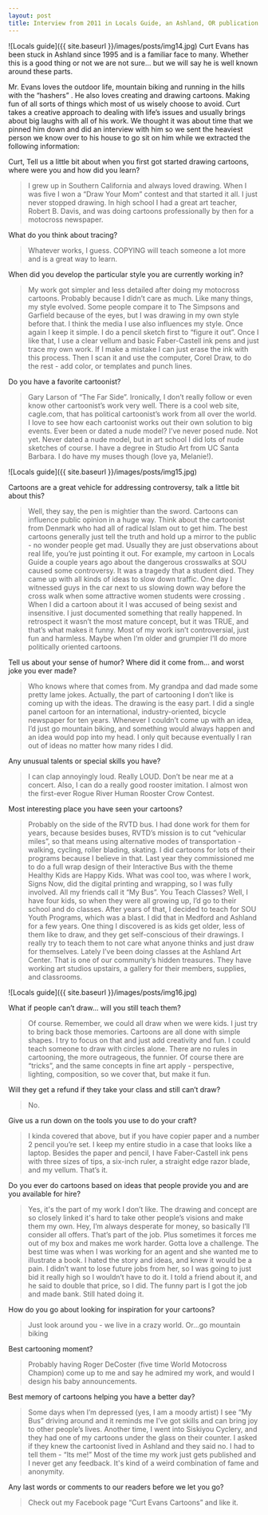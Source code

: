 ```yaml
---
layout: post
title: Interview from 2011 in Locals Guide, an Ashland, OR publication
---
```


![Locals guide]({{ site.baseurl }}/images/posts/img14.jpg)
Curt Evans has been stuck in Ashland since 1995 and is a familiar face to many. Whether this is a good thing or not we are not sure... but we will say he is well known around these parts.

Mr. Evans loves the outdoor life, mountain biking and running in the hills with the “hashers” . He also loves creating and drawing cartoons. Making fun of all sorts of things which most of us wisely choose to avoid. Curt takes a creative approach to dealing with life’s issues and usually brings about big laughs with all of his work. We thought it was about time that we pinned him down and did an interview with him so we sent the heaviest person we know over to his house to go sit on him while we extracted the following information:   

Curt, Tell us a little bit about when you first got started drawing cartoons, where were you and how did you learn?

> I grew up in Southern California and always loved drawing. When I was five I won a “Draw Your Mom” contest and that started it all. I just never stopped drawing. In high school I had a great art teacher, Robert B. Davis, and was doing cartoons professionally by then for a motocross newspaper. 

What do you think about tracing?

> Whatever works, I guess. COPYING will teach someone a lot more and is a great way to learn.

When did you develop the particular style you are currently working in?

> My work got simpler and less detailed after doing my motocross cartoons. Probably because I didn’t care as much. Like many things, my style evolved. Some people compare it to The Simpsons and Garfield because of the eyes, but I was drawing in my own style before that. I think the media I use also influences my style. Once again I keep it simple. I do a pencil sketch first to “figure it out”. Once I like that, I use a clear vellum and basic Faber-Castell ink pens and just trace my own work. If I make a mistake I can just erase the ink with this process. Then I scan it and use the computer, Corel Draw, to do the rest - add color, or templates and punch lines. 

Do you have a favorite cartoonist?

> Gary Larson of “The Far Side”. Ironically, I don’t really follow or even know other cartoonist’s work very well. There is a cool web site, cagle.com, that has political cartoonist’s work from all over the world. I love to see how each cartoonist works out their own solution to big events. 
Ever been or dated a nude model? I’ve never posed nude. Not yet. Never dated a nude model, but in art school I did lots of nude sketches of course. I have a degree in Studio Art from UC Santa Barbara. I do have my muses though (love ya, Melanie!).

![Locals guide]({{ site.baseurl }}/images/posts/img15.jpg)

Cartoons are a great vehicle for addressing controversy, talk a little bit about this?

> Well, they say, the pen is mightier than the sword. Cartoons can influence public opinion in a huge way. Think about the cartoonist from Denmark who had all of radical Islam out to get him. The best cartoons generally just tell the truth and hold up a mirror to the public - no wonder people get mad. Usually they are just observations about real life, you’re just pointing it out. For example, my cartoon in Locals Guide a couple years ago about the dangerous crosswalks at SOU caused some controversy. It was a tragedy that a student died. They came up with all kinds of ideas to slow down traffic. One day I witnessed guys in the car next to us slowing down way before the cross walk when some attractive women students were crossing . When I did a cartoon about it I was accused of being sexist and insensitive. I just documented something that really happened. In retrospect it wasn’t the most mature concept, but it was TRUE, and that’s what makes it funny. Most of my work isn’t controversial, just fun and harmless. Maybe when I‘m older and grumpier I’ll do more politically oriented cartoons. 

Tell us about your sense of humor? Where did it come from... and worst joke you ever made?

> Who knows where that comes from. My grandpa and dad made some pretty lame jokes. Actually, the part of cartooning I don’t like is coming up with the ideas. The drawing is the easy part. I did a single panel cartoon for an international, industry-oriented, bicycle newspaper for ten years. Whenever I couldn’t come up with an idea, I’d just go mountain biking, and something would always happen and an idea would pop into my head. I only quit because eventually I ran out of ideas no matter how many rides I did.

Any unusual talents or special skills you have?

> I can clap annoyingly loud. Really LOUD. Don’t be near me at a concert. Also, I can do a really good rooster imitation. I almost won the first-ever Rogue River Human Rooster Crow Contest. 

Most interesting place you have seen your cartoons?

> Probably on the side of the RVTD bus. I had done work for them for years, because besides buses, RVTD’s mission is to cut “vehicular miles”, so that means using alternative modes of transportation - walking, cycling, roller blading, skating. I did cartoons for lots of their programs because I believe in that. Last year they commissioned me to do a full wrap design of their Interactive Bus with the theme Healthy Kids are Happy Kids. What was cool too, was where I work, Signs Now, did the digital printing and wrapping, so I was fully involved. All my friends call it “My Bus”. 
You Teach Classes? Well, I have four kids, so when they were all growing up, I’d go to their school and do classes. After years of that, I decided to teach for SOU Youth Programs, which was a blast. I did that in Medford and Ashland for a few years. One thing I discovered is as kids get older, less of them like to draw, and they get self-conscious of their drawings. I really try to teach them to not care what anyone thinks and just draw for themselves. Lately I’ve been doing classes at the Ashland Art Center. That is one of our community’s hidden treasures. They have working art studios upstairs, a gallery for their members, supplies, and classrooms.

![Locals guide]({{ site.baseurl }}/images/posts/img16.jpg)

What if people can’t draw... will you still teach them?

> Of course. Remember, we could all draw when we were kids. I just try to bring back those memories. Cartoons are all done with simple shapes. I try to focus on that and just add creativity and fun. I could teach someone to draw with circles alone.  There are no rules in cartooning, the more outrageous, the funnier. Of course there are “tricks”, and the same concepts in fine art apply - perspective, lighting, composition, so we cover that, but make it fun. 

Will they get a refund if they take your class and still can’t draw?
> No. 

Give us a run down on the tools you use to do your craft?

> I kinda covered that above, but if you have copier paper and a number 2 pencil you’re set. I keep my entire studio in a case that looks like a laptop. Besides the paper and pencil, I have Faber-Castell ink pens with three sizes of tips, a six-inch ruler, a straight edge razor blade, and my vellum. That’s it.

Do you ever do cartoons based on ideas that people provide you and are you available for hire?

> Yes, it's the part of my work I don’t like. The drawing and concept are so closely linked it's hard to take other people’s visions and make them my own. Hey, I’m always desperate for money, so basically I’ll consider all offers. That’s part of the job. Plus sometimes it forces me out of my box and makes me work harder. Gotta love a challenge. The best time was when I was working for an agent and she wanted me to illustrate a book. I hated the story and ideas, and knew it would be a pain. I didn’t want to lose future jobs from her, so I was going to just bid it really high so I wouldn’t have to do it. I told a friend about it, and he said to double that price, so I did. The funny part is I got the job and made bank. Still hated doing it.

How do you go about looking for inspiration for your cartoons?

> Just look around you - we live in a crazy world. Or...go mountain biking

Best cartooning moment? 

> Probably having Roger DeCoster (five time World Motocross Champion) come up to me and say he admired my work, and would I design his baby announcements. 

Best memory of cartoons helping you have a better day?

> Some days when I’m depressed (yes, I am a moody artist) I see “My Bus” driving around and it reminds me I’ve got skills and can bring joy to other people’s lives. Another time, I went into Siskiyou Cyclery, and they had one of my cartoons under the glass on their counter. I asked if they knew the cartoonist lived in Ashland and they said no. I had to tell them - “Its me!” Most of the time my work just gets published and I never get any feedback. It's kind of a weird combination of fame and anonymity.

Any last words or comments to our readers before we let you go?

> Check out my Facebook page “Curt Evans Cartoons” and like it.